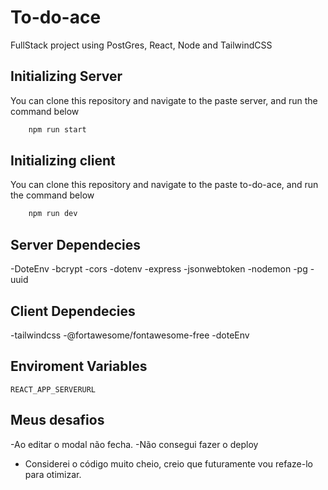 # To-do-ace
FullStack project using PostGres, React, Node and TailwindCSS

## Initializing Server
You can clone this repository and navigate to the paste server, and run the command below

```bash
    npm run start
```

## Initializing client
You can clone this repository and navigate to the paste to-do-ace, and run the command below

```bash
    npm run dev
```

## Server Dependecies

-DoteEnv
-bcrypt 
-cors
-dotenv
-express
-jsonwebtoken
-nodemon
-pg
-uuid

## Client Dependecies

-tailwindcss
-@fortawesome/fontawesome-free
-doteEnv

## Enviroment Variables

`REACT_APP_SERVERURL`

## Meus desafios

-Ao editar o modal não fecha.
-Não consegui fazer o deploy
- Considerei o código muito cheio, creio que futuramente vou refaze-lo para otimizar.



